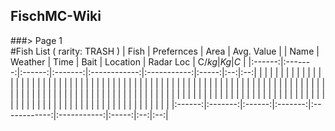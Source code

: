 ## FischMC-Wiki

###> Page 1  
#Fish List ( rarity: TRASH )
|  Fish  |         Prefernces         |            Area            |    Avg. Value   |
|  Name  | Weather |  Time  |  Bait   |   Location   |  Radar Loc  | C$/kg | Kg | C$ |
|:------:|:-------:|:------:|:-------:|:------------:|:-----------:|:-----:|:--:|:--:|
|        |         |        |         |              |             |       |    |    |
|        |         |        |         |              |             |       |    |    |
|        |         |        |         |              |             |       |    |    |
|        |         |        |         |              |             |       |    |    |
|        |         |        |         |              |             |       |    |    |
|        |         |        |         |              |             |       |    |    |
|        |         |        |         |              |             |       |    |    |
|        |         |        |         |              |             |       |    |    |
|        |         |        |         |              |             |       |    |    |
|        |         |        |         |              |             |       |    |    |
|        |         |        |         |              |             |       |    |    |
|        |         |        |         |              |             |       |    |    |
|        |         |        |         |              |             |       |    |    |
|        |         |        |         |              |             |       |    |    |
|        |         |        |         |              |             |       |    |    |
|        |         |        |         |              |             |       |    |    |
|:------:|:-------:|:------:|:-------:|:------------:|:-----------:|:-----:|:--:|:--:|
